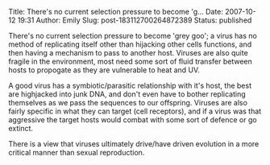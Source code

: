 Title: There's no current selection pressure to become 'g...
Date: 2007-10-12 19:31
Author: Emily
Slug: post-183112700264872389
Status: published

There's no current selection pressure to become 'grey goo'; a virus has no method of replicating itself other than hijacking other cells functions, and then having a mechanism to pass to another host. Viruses are also quite fragile in the environment, most need some sort of fluid transfer between hosts to propogate as they are vulnerable to heat and UV.  
  
A good virus has a symbiotic/parasitic relationship with it's host, the best are highjacked into junk DNA, and don't even have to bother replicating themselves as we pass the sequences to our offspring. Viruses are also fairly specific in what they can target (cell receptors), and if a virus was that aggressive the target hosts would combat with some sort of defence or go extinct.  
  
There is a view that viruses ultimately drive/have driven evolution in a more critical manner than sexual reproduction.
